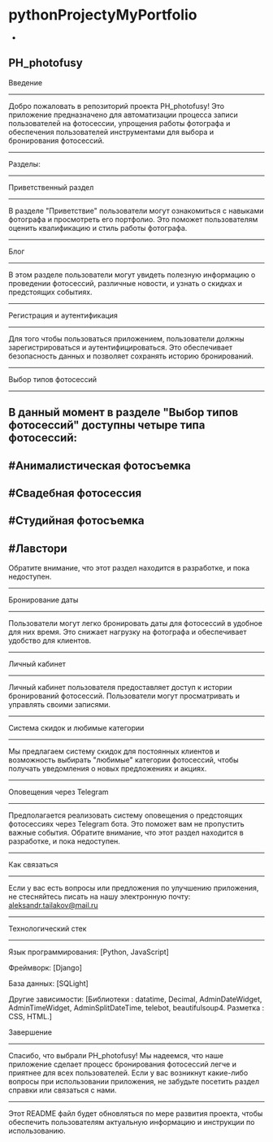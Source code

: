 # pythonProjectyMyPortfolio
-
PH_photofusy
-
Введение
______________________________________________________________________________________________________________________________________________________________________________________________________________________________
Добро пожаловать в репозиторий проекта PH_photofusy! Это приложение предназначено для автоматизации процесса записи пользователей на фотосессии, упрощения работы фотографа и обеспечения пользователей инструментами для выбора и бронирования фотосессий.
______________________________________________________________________________________________________________________________________________________________________________________________________________________________
Разделы:
______________________________________________________________________________________________________________________________________________________________________________________________________________________________
Приветственный раздел
______________________________________________________________________________________________________________________________________________________________________________________________________________________________
В разделе "Приветствие" пользователи могут ознакомиться с навыками фотографа и просмотреть его портфолио. Это поможет пользователям оценить квалификацию и стиль работы фотографа.
______________________________________________________________________________________________________________________________________________________________________________________________________________________________
Блог
______________________________________________________________________________________________________________________________________________________________________________________________________________________________
В этом разделе пользователи могут увидеть полезную информацию о проведении фотосессий, различные новости, и узнать о скидках и предстоящих событиях. 
______________________________________________________________________________________________________________________________________________________________________________________________________________________________
Регистрация и аутентификация
______________________________________________________________________________________________________________________________________________________________________________________________________________________________
Для того чтобы пользоваться приложением, пользователи должны зарегистрироваться и аутентифицироваться. Это обеспечивает безопасность данных и позволяет сохранять историю бронирований.
______________________________________________________________________________________________________________________________________________________________________________________________________________________________
Выбор типов фотосессий
______________________________________________________________________________________________________________________________________________________________________________________________________________________________
В данный момент в разделе "Выбор типов фотосессий" доступны четыре типа фотосессий:
-
#Анималистическая фотосъемка
-
#Свадебная фотосессия
-
#Студийная фотосъемка
-
#Лавстори
-
Обратите внимание, что этот раздел находится в разработке, и пока недоступен.
______________________________________________________________________________________________________________________________________________________________________________________________________________________________________________________________________________
Бронирование даты
______________________________________________________________________________________________________________________________________________________________________________________________________________________________________________________________________________
Пользователи могут легко бронировать даты для фотосессий в удобное для них время. Это снижает нагрузку на фотографа и обеспечивает удобство для клиентов.
______________________________________________________________________________________________________________________________________________________________________________________________________________________________________________________________________________
Личный кабинет
______________________________________________________________________________________________________________________________________________________________________________________________________________________________________________________________________________
Личный кабинет пользователя предоставляет доступ к истории бронирований фотосессий. Пользователи могут просматривать и управлять своими записями.
______________________________________________________________________________________________________________________________________________________________________________________________________________________________________________________________________________
Система скидок и любимые категории
______________________________________________________________________________________________________________________________________________________________________________________________________________________________________________________________________________
Мы предлагаем систему скидок для постоянных клиентов и возможность выбирать "любимые" категории фотосессий, чтобы получать уведомления о новых предложениях и акциях.
______________________________________________________________________________________________________________________________________________________________________________________________________________________________________________________________________________
Оповещения через Telegram 
______________________________________________________________________________________________________________________________________________________________________________________________________________________________________________________________________________
Предполагается реализовать систему оповещения о предстоящих фотосессиях через Telegram бота. Это поможет вам не пропустить важные события.
Обратите внимание, что этот раздел находится в разработке, и пока недоступен.
______________________________________________________________________________________________________________________________________________________________________________________________________________________________________________________________________________
Как связаться
______________________________________________________________________________________________________________________________________________________________________________________________________________________________________________________________________________
Если у вас есть вопросы или предложения по улучшению приложения, не стесняйтесь писать на нашу электронную почту: aleksandr.tailakov@mail.ru
______________________________________________________________________________________________________________________________________________________________________________________________________________________________________________________________________________
Технологический стек
______________________________________________________________________________________________________________________________________________________________________________________________________________________________________________________________________________
Язык программирования: [Python, JavaScript]

Фреймворк: [Django]

База данных: [SQLight]

Другие зависимости: [Библиотеки : datatime, Decimal, AdminDateWidget, AdminTimeWidget, AdminSplitDateTime, telebot, beautifulsoup4.
                     Разметка : CSS, HTML.]

Завершение
______________________________________________________________________________________________________________________________________________________________________________________________________________________________________________________________________________
Спасибо, что выбрали PH_photofusy! Мы надеемся, что наше приложение сделает процесс бронирования фотосессий легче и приятнее для всех пользователей. Если у вас возникнут какие-либо вопросы при использовании приложения, не забудьте посетить раздел справки или связаться с нами.
______________________________________________________________________________________________________________________________________________________________________________________________________________________________________________________________________________
Этот README файл будет обновляться по мере развития проекта, чтобы обеспечить пользователям актуальную информацию и инструкции по использованию.
